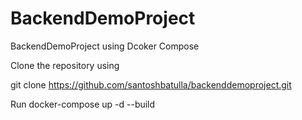 # BackendDemoProject

BackendDemoProject using Dcoker Compose

Clone the repository using

git clone https://github.com/santoshbatulla/backenddemoproject.git

Run docker-compose up -d --build

